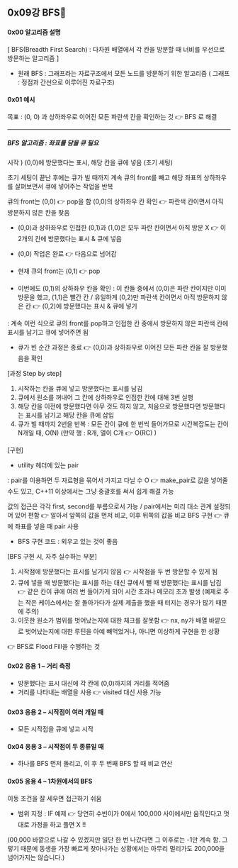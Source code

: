 ## 0x09강 BFS👾

#### 0x00 알고리즘 설명
 [ BFS(Breadth First Search) : 다차원 배열에서 각 칸을 방문할 때 너비를 우선으로 방문하는 알고리즘 ] 

- 원래 BFS : 그래프라는 자료구조에서 모든 노드를 방문하기 위한 알고리즘 ( 그래프 : 정점과 간선으로 이루어진 자료구조)

#### 0x01 예시

목표 : (0, 0) 과 상하좌우로 이어진 모든 파란색 칸을 확인하는 것 👉 BFS 로 해결

---
##### BFS 알고리즘 : 좌표를 담을 큐 필요

시작 ) (0,0)에 방문했다는 표시, 해당 칸을 큐에 넣음 (초기 세팅)

초기 세팅이 끝난 후에는 큐가 빌 때까지 계속 큐의 front를 빼고 해당 좌표의 상하좌우를 살펴보면서 큐에 넣어주는 작업을 반복


큐의 front는 (0,0) 👉 pop을 함
(0,0)의 상하좌우 칸 확인 👉 파란색 칸이면서 아직 방문하지 않은 칸을 찾음


- (0,0)과 상하좌우로 인접한 (0,1)과 (1,0)은 모두 파란 칸이면서 아직 방문 X 👉 이 2개의 칸에 방문했다는 표시 & 큐에 넣음


- (0,0) 작업은 완료 👉 다음으로 넘어감
- 현재 큐의 front는 (0,1) 👉 pop 
- 이번에도 (0,1)의 상하좌우 칸을 확인 : 이 칸들 중에서 (0,0)은 파란 칸이지만 이미 방문을 했고, (1,1)은 빨간 칸 / 유일하게 (0,2)만 파란색 칸이면서 아직 방문하지 않은 칸 👉 (0,2)에 방문했다는 표시 & 큐에 넣기


 : 계속 이런 식으로 큐의 front를 pop하고 인접한 칸 중에서 방문하지 않은 파란색 칸에 표시를 남기고 큐에 넣어주면 됨 


- 큐가 빈 순간 과정은 종료 👉 (0,0)과 상하좌우로 이어진 모든 파란 칸을 잘 방문했음을 확인

[과정 Step by step]
1. 시작하는 칸을 큐에 넣고 방문했다는 표시를 남김
2. 큐에서 원소를 꺼내어 그 칸에 상하좌우로 인접한 칸에 대해 3번 실행
3. 해당 칸을 이전에 방문했다면 아무 것도 하지 않고, 처음으로 방문했다면 방문했다는 표시를 남기고 해당 칸을 큐에 삽입
4. 큐가 빌 때까지 2번을 반복
: 모든 칸이 큐에 한 번씩 들어가므로 시간복잡도는 칸이 N개일 때, O(N) (만약 행 : R개, 열이 C개 👉 O(RC) )

[구현]
- utility 헤더에 있는 pair 

: pair를 이용하면 두 자료형을 묶어서 가지고 다닐 수 O 👉 make_pair로 값을 넣어줄 수도 있고, C++11 이상에서는 그냥 중괄호를 써서 쉽게 해결 가능

값의 접근은 각각 first, second를 부름으로서 가능 / pair에서는 미리 대소 관계 설정되어 있어 편함 👉 알아서 앞쪽의 값을 먼저 비교, 이후 뒤쪽의 값을 비교
BFS 구현 👉 큐에 좌표를 넣을 때 pair 사용

- BFS 구현 코드 : 외우고 있는 것이 좋음

[BFS 구현 시, 자주 실수하는 부분]
1. 시작점에 방문했다는 표시를 남기지 않음 👉 시작점을 두 번 방문할 수 있게 됨
2. 큐에 넣을 때 방문했다는 표시를 하는 대신 큐에서 뺄 때 방문했다는 표시를 남김 👉 같은 칸이 큐에 여러 번 들어가게 되어 시간 초과나 메모리 초과 발생 (예제로 주는 작은 케이스에서는 잘 돌아가다가 실제 제출을 했을 때 터지는 경우가 많기 때문에 주의)
3. 이웃한 원소가 범위를 벗어났는지에 대한 체크를 잘못함 👉 nx, ny가 배열 바깥으로 벗어났는지에 대한 루틴을 아예 빼먹었거나, 아니면 이상하게 구현을 한 상황


👉 BFS로 Flood Fill을 수행하는 것

#### 0x02 응용 1 – 거리 측정
- 방문했다는 표시 대신에 각 칸에 (0,0)까지의 거리를 적어줌
- 거리를 나타내는 배열을 사용 👉 visited 대신 사용 가능
 
#### 0x03 응용 2 – 시작점이 여러 개일 때 
- 모든 시작점을 큐에 넣고 시작

#### 0x04 응용 3 – 시작점이 두 종류일 때
- 하나를 BFS 먼저 돌리고, 이 후 두 번째 BFS 할 때 비교 연산

#### 0x05 응용 4 – 1차원에서의 BFS
이동 조건을 잘 세우면 접근하기 쉬움

- 범위 지정 : IF 예제 👉 당연히 수빈이가 0에서 100,000 사이에서만 움직인다고 멋대로 가정을 하고 풀면 X !!

(00,000 바깥으로 나갈 수 있겠지만 일단 한 번 나갔다면 그 이후로는 -1만 계속 함. 그렇기 때문에 동생을 가장 빠르게 찾아나가는 상황에서는 아무리 멀리가도 200,000을 넘어가지는 않습니다.)
